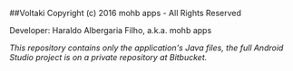 ##Voltaki
Copyright (c) 2016 mohb apps - All Rights Reserved

Developer: Haraldo Albergaria Filho, a.k.a. mohb apps

*This repository contains only the application's Java files,
the full Android Studio project is on a private repository at Bitbucket.*
